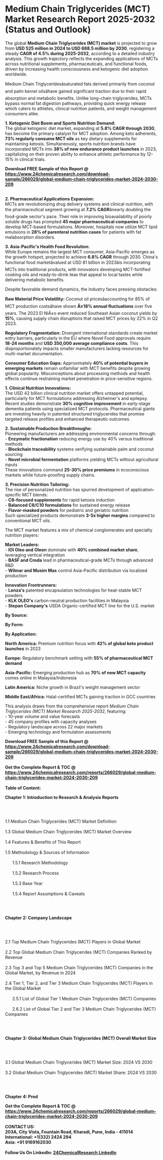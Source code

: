 <h1>Medium Chain Triglycerides (MCT) Market Research Report 2025-2032 (Status and Outlook)</h1><p>The global <strong>Medium Chain Triglycerides (MCT) market</strong> is projected to grow from <strong>USD 525 million in 2024 to USD 688.5 million by 2030</strong>, registering a steady <strong>CAGR of 4.5% during 2025-2032</strong>, according to a detailed industry analysis. This growth trajectory reflects the expanding applications of MCTs across nutritional supplements, pharmaceuticals, and functional foods, driven by increasing health consciousness and ketogenic diet adoption worldwide.</p><p>Medium Chain Triglyceridesâsaturated fats derived primarily from coconut and palm kernel oilsâhave gained significant traction due to their rapid absorption and metabolic benefits. Unlike long-chain triglycerides, MCTs bypass normal fat digestion pathways, providing quick energy release which caters to athletes, clinical nutrition patients, and weight management consumers alike.</p><p><strong>1. Ketogenic Diet Boom and Sports Nutrition Demand:</strong><br>
The global ketogenic diet market, expanding at <strong>5.8% CAGR through 2030</strong>, has become the primary catalyst for MCT adoption. Among keto adherents, <strong>73% regularly consume MCT oils</strong> as key dietary supplements for maintaining ketosis. Simultaneously, sports nutrition brands have incorporated MCTs into <strong>38% of new endurance product launches</strong> in 2023, capitalizing on their proven ability to enhance athletic performance by 12-15% in clinical trials.</p><div><b>Download FREE Sample of this Report @ 
            <a href="https://www.24chemicalresearch.com/download-sample/266029/global-medium-chain-triglycerides-market-2024-2030-209">
            https://www.24chemicalresearch.com/download-sample/266029/global-medium-chain-triglycerides-market-2024-2030-209</a></b></div><br><p><strong>2. Pharmaceutical Applications Expansion:</strong><br>
MCTs are revolutionizing drug delivery systems and clinical nutrition, with the pharmaceutical segment growing at <strong>7.2% CAGR</strong>ânearly doubling the food-grade sector's pace. Their role in improving bioavailability of poorly soluble drugs has prompted <strong>45 major pharmaceutical companies</strong> to develop MCT-based formulations. Moreover, hospitals now utilize MCT lipid emulsions in <strong>28% of parenteral nutrition cases</strong> for patients with fat malabsorption disorders.</p><p><strong>3. Asia-Pacific's Health Food Revolution:</strong><br>
While Europe remains the largest MCT consumer, Asia-Pacific emerges as the growth hotspot, projected to achieve <strong>6.8% CAGR</strong> through 2030. China's functional food marketâvalued at USD 81 billion in 2023âis incorporating MCTs into traditional products, with innovators developing MCT-fortified cooking oils and ready-to-drink teas that appeal to local tastes while delivering metabolic benefits.</p><p>Despite favorable demand dynamics, the industry faces pressing obstacles:</p><p><strong>Raw Material Price Volatility:</strong> Coconut oil pricesâaccounting for 85% of MCT production costsâhave shown <strong>Â±18% annual fluctuations</strong> over five years. The 2023 El NiÃ±o event reduced Southeast Asian coconut yields by <strong>15%</strong>, causing supply chain disruptions that raised MCT prices by 22% in Q2 2023.</p><p><strong>Regulatory Fragmentation:</strong> Divergent international standards create market entry barriers, particularly in the EU where Novel Food approvals require <strong>18-24 months</strong> and <strong>USD 350,000 average compliance costs</strong>. This disproportionately impacts smaller manufacturers lacking resources for multi-market documentation.</p><p><strong>Consumer Education Gaps:</strong> Approximately <strong>40% of potential buyers in emerging markets</strong> remain unfamiliar with MCT benefits despite growing global popularity. Misconceptions about processing methods and health effects continue restraining market penetration in price-sensitive regions.</p><p><strong>1. Clinical Nutrition Innovations:</strong><br>
The USD 42 billion clinical nutrition market offers untapped potential, particularly for MCT formulations addressing Alzheimer's and epilepsy. Recent studies demonstrate <strong>30% cognitive improvement</strong> in early-stage dementia patients using specialized MCT protocols. Pharmaceutical giants are investing heavily in patented structured triglycerides that promise targeted release profiles and enhanced therapeutic outcomes.</p><p><strong>2. Sustainable Production Breakthroughs:</strong><br>
Pioneering manufacturers are addressing environmental concerns through:<br>
- <strong>Enzymatic fractionation</strong> reducing energy use by 40% versus traditional methods<br>
- <strong>Blockchain traceability</strong> systems verifying sustainable palm and coconut sourcing<br>
- <strong>Novel microbial fermentation</strong> platforms yielding MCTs without agricultural inputs<br>
These innovations command <strong>25-30% price premiums</strong> in ecoconscious markets while future-proofing supply chains.</p><p><strong>3. Precision Nutrition Tailoring:</strong><br>
The rise of personalized nutrition has spurred development of application-specific MCT blends:<br>
- <strong>C8-focused supplements</strong> for rapid ketosis induction<br>
- <strong>Balanced C8/C10 formulations</strong> for sustained energy release<br>
- <strong>Flavor-masked powders</strong> for pediatric and geriatric nutrition<br>
Such specialized products demonstrate <strong>3-5x higher margins</strong> compared to conventional MCT oils.</p><p>The MCT market features a mix of chemical conglomerates and specialty nutrition players:</p><p><strong>Market Leaders:</strong><br>
- <strong>IOI Oleo and Oleon</strong> dominate with <strong>40% combined market share</strong>, leveraging vertical integration<br>
- <strong>BASF and Croda</strong> lead in pharmaceutical-grade MCTs through advanced R&amp;D<br>
- <strong>Wilmar and Musim Mas</strong> control Asia-Pacific distribution via localized production</p><p><strong>Innovation Frontrunners:</strong><br>
- <strong>Lonza's</strong> patented encapsulation technologies for heat-stable MCT powders<br>
- <strong>KLK OLEO's</strong> carbon-neutral production facilities in Malaysia<br>
- <strong>Stepan Company's</strong> USDA Organic-certified MCT line for the U.S. market</p><p><strong>By Source:</strong></p><p><strong>By Form:</strong></p><p><strong>By Application:</strong></p><p><strong>North America:</strong> Premium nutrition focus with <strong>42% of global keto product launches</strong> in 2023</p><p><strong>Europe:</strong> Regulatory benchmark setting with <strong>55% of pharmaceutical MCT demand</strong></p><p><strong>Asia-Pacific:</strong> Emerging production hub as <strong>70% of new MCT capacity</strong> comes online in Malaysia/Indonesia</p><p><strong>Latin America:</strong> Niche growth in Brazil's weight management sector</p><p><strong>Middle East/Africa:</strong> Halal-certified MCTs gaining traction in GCC countries</p><p>This analysis draws from the comprehensive report <em>Medium Chain Triglycerides (MCT) Market Research 2025-2032</em>, featuring:<br>
- 10-year volume and value forecasts<br>
- 45 company profiles with capacity analyses<br>
- Regulatory landscape across 22 major markets<br>
- Emerging technology and formulation assessments</p><div><b>Download FREE Sample of this Report @ 
            <a href="https://www.24chemicalresearch.com/download-sample/266029/global-medium-chain-triglycerides-market-2024-2030-209">
            https://www.24chemicalresearch.com/download-sample/266029/global-medium-chain-triglycerides-market-2024-2030-209</a></b></div><br><div><b>Get the Complete Report & TOC @ 
            <a href="https://www.24chemicalresearch.com/reports/266029/global-medium-chain-triglycerides-market-2024-2030-209">
            https://www.24chemicalresearch.com/reports/266029/global-medium-chain-triglycerides-market-2024-2030-209</a></b></div><br>
            <b>Table of Content:</b><p><p><strong>Chapter 1: Introduction to Research &amp; Analysis Reports</strong></p><br />
<br />
<p>1.1 Medium Chain Triglycerides (MCT)  Market Definition<br /><br />
1.3 Global Medium Chain Triglycerides (MCT)  Market Overview<br /><br />
1.4 Features &amp; Benefits of This Report<br /><br />
1.5 Methodology &amp; Sources of Information<br /><br />
&nbsp;&nbsp;&nbsp;&nbsp;&nbsp; 1.5.1 Research Methodology<br /><br />
&nbsp;&nbsp;&nbsp;&nbsp;&nbsp; 1.5.2 Research Process<br /><br />
&nbsp;&nbsp;&nbsp;&nbsp;&nbsp; 1.5.3 Base Year<br /><br />
&nbsp;&nbsp;&nbsp;&nbsp;&nbsp; 1.5.4 Report Assumptions &amp; Caveats</p><br />
<br />
<p><strong>Chapter 2: Company Landscape</strong></p><br />
<br />
<p>2.1 Top Medium Chain Triglycerides (MCT)  Players in Global Market<br /><br />
2.2 Top Global Medium Chain Triglycerides (MCT)  Companies Ranked by Revenue<br /><br />
2.3 Top 3 and Top 5 Medium Chain Triglycerides (MCT)  Companies in the Global Market, by Revenue in 2024<br /><br />
2.4 Tier 1, Tier 2, and Tier 3 Medium Chain Triglycerides (MCT)  Players in the Global Market<br /><br />
&nbsp;&nbsp;&nbsp;&nbsp;&nbsp; 2.5.1 List of Global Tier 1 Medium Chain Triglycerides (MCT)  Companies<br /><br />
&nbsp;&nbsp;&nbsp;&nbsp;&nbsp; 2.6.2 List of Global Tier 2 and Tier 3 Medium Chain Triglycerides (MCT)  Companies</p><br />
<br />
<p><strong>Chapter 3: Global Medium Chain Triglycerides (MCT)  Overall Market Size</strong></p><br />
<br />
<p>3.1 Global Medium Chain Triglycerides (MCT)  Market Size: 2024 VS 2030<br /><br />
3.2 Global Medium Chain Triglycerides (MCT)  Market Share: 2024 VS 2030</p><br />
<br />
<p><strong>Chapter 4: Prod</p><div><b>Get the Complete Report & TOC @ 
            <a href="https://www.24chemicalresearch.com/reports/266029/global-medium-chain-triglycerides-market-2024-2030-209">
            https://www.24chemicalresearch.com/reports/266029/global-medium-chain-triglycerides-market-2024-2030-209</a></b></div><br><b>CONTACT US:</b><br>
            203A, City Vista, Fountain Road, Kharadi, Pune, India - 411014<br>
            International: +1(332) 2424 294<br>
            Asia: +91 9169162030 <br><br>
            Follow Us On LinkedIn: <a href="https://www.linkedin.com/company/24chemicalresearch/">24ChemicalResearch LinkedIn</a>